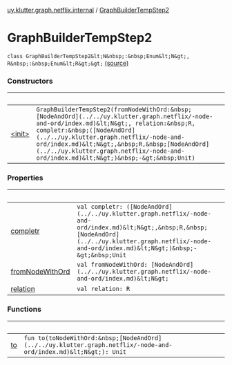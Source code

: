 [uy.klutter.graph.netflix.internal](../index.md) / [GraphBuilderTempStep2](.)


# GraphBuilderTempStep2
`class GraphBuilderTempStep2&lt;N&nbsp;:&nbsp;Enum&lt;N&gt;, R&nbsp;:&nbsp;Enum&lt;R&gt;&gt;` [(source)](https://github.com/kohesive/klutter/blob/master/netflix-graph-jdk6/src/main/kotlin/uy/klutter/graph/netflix/internal/Building.kt#L93)



### Constructors

|&nbsp;|&nbsp;|
|---|---|
| [&lt;init&gt;](-init-.md) | `GraphBuilderTempStep2(fromNodeWithOrd:&nbsp;[NodeAndOrd](../../uy.klutter.graph.netflix/-node-and-ord/index.md)&lt;N&gt;, relation:&nbsp;R, completr:&nbsp;([NodeAndOrd](../../uy.klutter.graph.netflix/-node-and-ord/index.md)&lt;N&gt;,&nbsp;R,&nbsp;[NodeAndOrd](../../uy.klutter.graph.netflix/-node-and-ord/index.md)&lt;N&gt;)&nbsp;-&gt;&nbsp;Unit)` |

### Properties

|&nbsp;|&nbsp;|
|---|---|
| [completr](completr.md) | `val completr: ([NodeAndOrd](../../uy.klutter.graph.netflix/-node-and-ord/index.md)&lt;N&gt;,&nbsp;R,&nbsp;[NodeAndOrd](../../uy.klutter.graph.netflix/-node-and-ord/index.md)&lt;N&gt;)&nbsp;-&gt;&nbsp;Unit` |
| [fromNodeWithOrd](from-node-with-ord.md) | `val fromNodeWithOrd: [NodeAndOrd](../../uy.klutter.graph.netflix/-node-and-ord/index.md)&lt;N&gt;` |
| [relation](relation.md) | `val relation: R` |

### Functions

|&nbsp;|&nbsp;|
|---|---|
| [to](to.md) | `fun to(toNodeWithOrd:&nbsp;[NodeAndOrd](../../uy.klutter.graph.netflix/-node-and-ord/index.md)&lt;N&gt;): Unit` |
